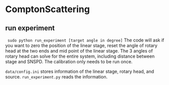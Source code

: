 # ComptonScattering


## run experiment
``` sudo python run_experiment [target angle in degree]```
The code will ask if you want to zero the position of the linear stage, reset the angle of rotary head at the two ends and mid point of the linear stage. The 3 angles of rotary head can solve for the entire system, including distance between stage and SNSPD. The calibration only needs to be run once. 


```data/config.ini``` stores information of the linear stage, rotary head, and source. ```run_experiment.py``` reads the information.
